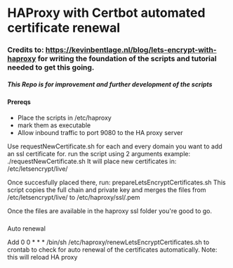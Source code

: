 # HAProxy with Certbot automated certificate renewal

### Credits to: https://kevinbentlage.nl/blog/lets-encrypt-with-haproxy for writing the foundation of the scripts and tutorial needed to get this going. 
##### This Repo is for improvement and further development of the scripts

#### Prereqs
* Place the scripts in /etc/haproxy 
* mark them as executable
* Allow inbound traffic to port 9080 to the HA proxy server

Use requestNewCertificate.sh for each and every domain you want to add an ssl certificate for.
run the script using 2 arguments
example: ./requestNewCertificate.sh <domain you need a cert for> <email address used for tos>
It will place new certificates in: /etc/letsencrypt/live/<domainname>

Once succesfully placed there, run: prepareLetsEncryptCertificates.sh
This script copies the full chain and private key and merges the files from /etc/letsencrypt/live/<domain name> to /etc/haproxy/ssl/<domainname>.pem

Once the files are available in the haproxy ssl folder you're good to go.

###
Auto renewal

Add 0 0 * * * /bin/sh /etc/haproxy/renewLetsEncryptCertificates.sh to crontab to check for auto renewal of the certificates automatically. 
Note: this will reload HA proxy

